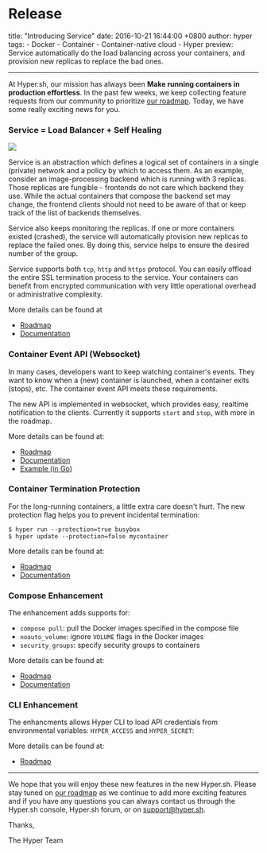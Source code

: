 # Release

title: "Introducing Service"
date: 2016-10-21 16:44:00 +0800
author: hyper
tags:
    - Docker
    - Container
    - Container-native cloud
    - Hyper
preview: Service automatically do the load balancing across your containers, and provision new replicas to replace the bad ones.

---
At Hyper.sh, our mission has always been **Make running containers in production effortless**. In the past few weeks, we keep collecting feature requests from our community to prioritize [our roadmap](https://trello.com/b/7fEwaPRd/roadmap). Today, we have some really exciting news for you.

### Service = Load Balancer + Self Healing

![](https://trello-attachments.s3.amazonaws.com/5700ea0da7030dcf7485ed70/5809d9232d9f8cb9ef140303/f7bfaceab369bc1350dc82590ff54359/service.png)

Service is an abstraction which defines a logical set of containers in a single (private) network and a policy by which to access them. As an example, consider an image-processing backend which is running with 3 replicas. Those replicas are fungible - frontends do not care which backend they use. While the actual containers that compose the backend set may change, the frontend clients should not need to be aware of that or keep track of the list of backends themselves. 

Service also keeps monitoring the replicas. If one or more containers existed (crashed), the service will automatically provision new replicas to replace the failed ones. By doing this, service helps to ensure the desired number of the group.

Service supports both `tcp`, `http` and `https` protocol. You can easily offload the entire SSL termination process to the service. Your containers can benefit from encrypted communication with very little operational overhead or administrative complexity.

More details can be found at 
- [Roadmap](https://trello.com/c/7qb0MCCL/23-service)
- [Documentation](https://docs.hyper.sh/Reference/container/service.html)

### Container Event API (Websocket)

In many cases, developers want to keep watching container's events. They want to know when a (new) container is launched, when a container exits (stops), etc. The container event API meets these requirements.  

The new API is implemented in websocket, which provides easy, realtime notification to the clients. Currently it supports `start` and `stop`, with more in the roadmap.

More details can be found at:
- [Roadmap](https://trello.com/c/QkavyD7R/33-container-event-api-websocket)
- [Documentation](https://docs.hyper.sh/Reference/API/2016-04-04%20[Ver.%201.23]/Event/ws.html)
- [Example (in Go)](https://github.com/hyperhq/websocket-client/blob/master/go/wsclient.go)

### Container Termination Protection
For the long-running containers, a little extra care doesn't hurt. The new protection flag helps you to prevent incidental termination:

	$ hyper run --protection=true busybox
	$ hyper update --protection=false mycontainer
 
 More details can be found at:
- [Roadmap](https://trello.com/c/HcidVhFz/62-termination-protection-for-container)
- [Documentation](https://docs.hyper.sh/Reference/CLI/run.html)

### Compose Enhancement
The enhancement adds supports for:

-  `compose pull`: pull the Docker images specified in the compose file
-  `noauto_volume`:  ignore `VOLUME` flags in the Docker images
-  `security_groups`: specify security groups to containers

More details can be found at:
- [Roadmap](https://trello.com/c/TcNvHXMH/57-support-security-group-and-noautovol-options-in-compose)
- [Documentation](https://docs.hyper.sh/Reference/compose_file_ref.html)

### CLI Enhancement
The enhancments allows Hyper CLI to load API credentials from environmental variables: `HYPER_ACCESS` and `HYPER_SECRET`:

 More details can be found at:
- [Roadmap](https://trello.com/c/78OaPMiC/49-make-the-cli-read-access-and-secret-of-envs)

---------------------

We hope that you will enjoy these new features in the new Hyper.sh. Please stay tuned on [our roadmap](https://trello.com/b/7fEwaPRd/roadmap) as we continue to add more exciting features and if you have any questions you can always contact us through the Hyper.sh console, Hyper.sh forum, or on support@hyper.sh.

Thanks,

The Hyper Team
